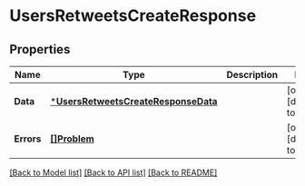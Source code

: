 # UsersRetweetsCreateResponse

## Properties
Name | Type | Description | Notes
------------ | ------------- | ------------- | -------------
**Data** | [***UsersRetweetsCreateResponseData**](UsersRetweetsCreateResponse_data.md) |  | [optional] [default to null]
**Errors** | [**[]Problem**](Problem.md) |  | [optional] [default to null]

[[Back to Model list]](../README.md#documentation-for-models) [[Back to API list]](../README.md#documentation-for-api-endpoints) [[Back to README]](../README.md)

